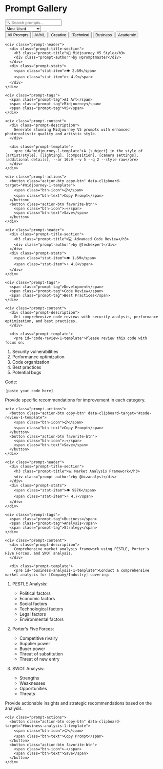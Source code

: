 # Prompt Gallery

<div class="gallery-header">
  <div class="search-container">
    <input type="text" class="prompt-search" placeholder="🔍 Search prompts...">
    <div class="search-filters">
      <select class="prompt-sort">
        <option value="popular">Most Used</option>
        <option value="recent">Recently Added</option>
        <option value="rating">Highest Rated</option>
      </select>
    </div>
  </div>
  
  <div class="category-filters">
    <button class="filter-btn active" data-category="all">All Prompts</button>
    <button class="filter-btn" data-category="ai">AI/ML</button>
    <button class="filter-btn" data-category="creative">Creative</button>
    <button class="filter-btn" data-category="technical">Technical</button>
    <button class="filter-btn" data-category="business">Business</button>
    <button class="filter-btn" data-category="academic">Academic</button>
  </div>
</div>

<div class="prompt-gallery">
  <!-- AI Image Generation Prompt -->
  <div class="prompt-card" 
       data-prompt-id="midjourney-1"
       data-categories="ai,creative"
       data-uses="2642837"
       data-rating="4.9"
       data-date="2024-01-15">
    
    <div class="prompt-header">
      <div class="prompt-title-section">
        <h3 class="prompt-title">🎨 Midjourney V5 Style</h3>
        <div class="prompt-author">by @promptmaster</div>
      </div>
      <div class="prompt-stats">
        <span class="stat-item">👁️ 2.6M</span>
        <span class="stat-item">⭐ 4.9</span>
      </div>
    </div>

    <div class="prompt-tags">
      <span class="prompt-tag">AI Art</span>
      <span class="prompt-tag">Midjourney</span>
      <span class="prompt-tag">V5</span>
    </div>

    <div class="prompt-content">
      <div class="prompt-description">
        Generate stunning Midjourney V5 prompts with enhanced photorealistic quality and artistic style.
      </div>
      
      <div class="prompt-template">
        <pre id="midjourney-1-template">A [subject] in the style of [artist/style], [lighting], [composition], [camera settings], [additional details], --ar 16:9 --v 5 --q 2 --style raw</pre>
      </div>
    </div>

    <div class="prompt-actions">
      <button class="action-btn copy-btn" data-clipboard-target="#midjourney-1-template">
        <span class="btn-icon">📋</span>
        <span class="btn-text">Copy Prompt</span>
      </button>
      <button class="action-btn favorite-btn">
        <span class="btn-icon">☆</span>
        <span class="btn-text">Save</span>
      </button>
    </div>
  </div>

  <!-- ChatGPT Code Review Prompt -->
  <div class="prompt-card"
       data-prompt-id="code-review-1"
       data-categories="technical,development"
       data-uses="1688619"
       data-rating="4.8"
       data-date="2024-01-18">
    
    <div class="prompt-header">
      <div class="prompt-title-section">
        <h3 class="prompt-title">💻 Advanced Code Review</h3>
        <div class="prompt-author">by @techexpert</div>
      </div>
      <div class="prompt-stats">
        <span class="stat-item">👁️ 1.6M</span>
        <span class="stat-item">⭐ 4.8</span>
      </div>
    </div>

    <div class="prompt-tags">
      <span class="prompt-tag">Development</span>
      <span class="prompt-tag">Code Review</span>
      <span class="prompt-tag">Best Practices</span>
    </div>

    <div class="prompt-content">
      <div class="prompt-description">
        Get comprehensive code reviews with security analysis, performance optimization, and best practices.
      </div>
      
      <div class="prompt-template">
        <pre id="code-review-1-template">Please review this code with focus on:
1. Security vulnerabilities
2. Performance optimization
3. Code organization
4. Best practices
5. Potential bugs

Code:
```[language]
[paste your code here]
```

Provide specific recommendations for improvement in each category.</pre>
      </div>
    </div>

    <div class="prompt-actions">
      <button class="action-btn copy-btn" data-clipboard-target="#code-review-1-template">
        <span class="btn-icon">📋</span>
        <span class="btn-text">Copy Prompt</span>
      </button>
      <button class="action-btn favorite-btn">
        <span class="btn-icon">☆</span>
        <span class="btn-text">Save</span>
      </button>
    </div>
  </div>

  <!-- Business Analysis Prompt -->
  <div class="prompt-card"
       data-prompt-id="business-analysis-1"
       data-categories="business,analysis"
       data-uses="987654"
       data-rating="4.7"
       data-date="2024-01-20">
    
    <div class="prompt-header">
      <div class="prompt-title-section">
        <h3 class="prompt-title">📊 Market Analysis Framework</h3>
        <div class="prompt-author">by @bizanalyst</div>
      </div>
      <div class="prompt-stats">
        <span class="stat-item">👁️ 987K</span>
        <span class="stat-item">⭐ 4.7</span>
      </div>
    </div>

    <div class="prompt-tags">
      <span class="prompt-tag">Business</span>
      <span class="prompt-tag">Analysis</span>
      <span class="prompt-tag">Strategy</span>
    </div>

    <div class="prompt-content">
      <div class="prompt-description">
        Comprehensive market analysis framework using PESTLE, Porter's Five Forces, and SWOT analysis.
      </div>
      
      <div class="prompt-template">
        <pre id="business-analysis-1-template">Conduct a comprehensive market analysis for [Company/Industry] covering:

1. PESTLE Analysis:
   - Political factors
   - Economic factors
   - Social factors
   - Technological factors
   - Legal factors
   - Environmental factors

2. Porter's Five Forces:
   - Competitive rivalry
   - Supplier power
   - Buyer power
   - Threat of substitution
   - Threat of new entry

3. SWOT Analysis:
   - Strengths
   - Weaknesses
   - Opportunities
   - Threats

Provide actionable insights and strategic recommendations based on the analysis.</pre>
      </div>
    </div>

    <div class="prompt-actions">
      <button class="action-btn copy-btn" data-clipboard-target="#business-analysis-1-template">
        <span class="btn-icon">📋</span>
        <span class="btn-text">Copy Prompt</span>
      </button>
      <button class="action-btn favorite-btn">
        <span class="btn-icon">☆</span>
        <span class="btn-text">Save</span>
      </button>
    </div>
  </div>
</div>

<script>
// Initialize view count formatting
document.querySelectorAll('.stat-item').forEach(stat => {
  if (stat.textContent.includes('M')) {
    const num = parseFloat(stat.textContent.replace(/[^0-9.]/g, ''));
    stat.setAttribute('title', `${(num * 1000000).toLocaleString()} views`);
  } else if (stat.textContent.includes('K')) {
    const num = parseFloat(stat.textContent.replace(/[^0-9.]/g, ''));
    stat.setAttribute('title', `${(num * 1000).toLocaleString()} views`);
  }
});
</script> 